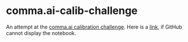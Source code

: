 # comma.ai-calib-challenge

An attempt at the [comma.ai calibration challenge](https://github.com/commaai/calib_challenge). Here is a [link](https://nbviewer.jupyter.org/github/B3WD/comma.ai-calib-challenge/blob/main/Comma_ai_calib_challenge.ipynb), if GitHub cannot display the notebook.
